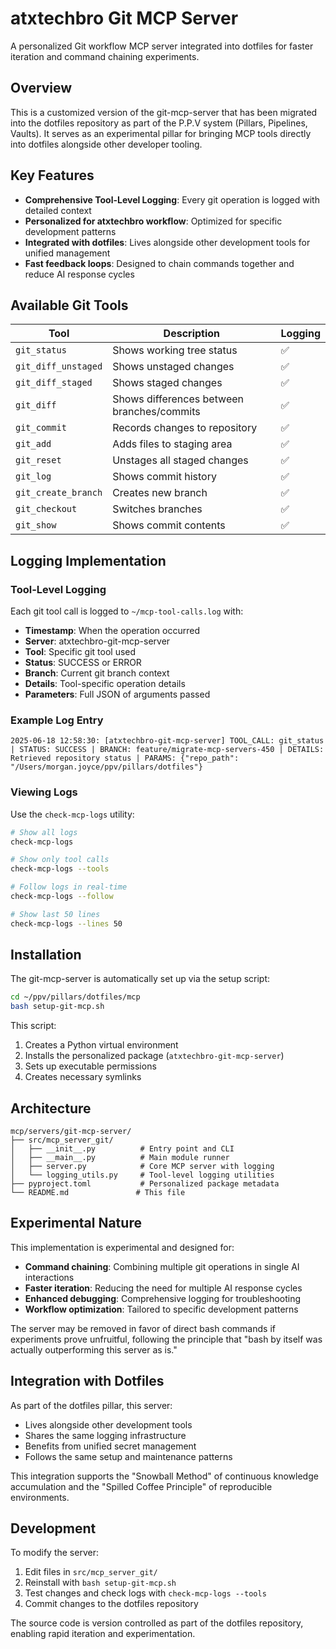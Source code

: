 # atxtechbro Git MCP Server

A personalized Git workflow MCP server integrated into dotfiles for faster iteration and command chaining experiments.

## Overview

This is a customized version of the git-mcp-server that has been migrated into the dotfiles repository as part of the P.P.V system (Pillars, Pipelines, Vaults). It serves as an experimental pillar for bringing MCP tools directly into dotfiles alongside other developer tooling.

## Key Features

- **Comprehensive Tool-Level Logging**: Every git operation is logged with detailed context
- **Personalized for atxtechbro workflow**: Optimized for specific development patterns
- **Integrated with dotfiles**: Lives alongside other development tools for unified management
- **Fast feedback loops**: Designed to chain commands together and reduce AI response cycles

## Available Git Tools

| Tool | Description | Logging |
|------|-------------|---------|
| `git_status` | Shows working tree status | ✅ |
| `git_diff_unstaged` | Shows unstaged changes | ✅ |
| `git_diff_staged` | Shows staged changes | ✅ |
| `git_diff` | Shows differences between branches/commits | ✅ |
| `git_commit` | Records changes to repository | ✅ |
| `git_add` | Adds files to staging area | ✅ |
| `git_reset` | Unstages all staged changes | ✅ |
| `git_log` | Shows commit history | ✅ |
| `git_create_branch` | Creates new branch | ✅ |
| `git_checkout` | Switches branches | ✅ |
| `git_show` | Shows commit contents | ✅ |

## Logging Implementation

### Tool-Level Logging
Each git tool call is logged to `~/mcp-tool-calls.log` with:
- **Timestamp**: When the operation occurred
- **Server**: atxtechbro-git-mcp-server
- **Tool**: Specific git tool used
- **Status**: SUCCESS or ERROR
- **Branch**: Current git branch context
- **Details**: Tool-specific operation details
- **Parameters**: Full JSON of arguments passed

### Example Log Entry
```
2025-06-18 12:58:30: [atxtechbro-git-mcp-server] TOOL_CALL: git_status | STATUS: SUCCESS | BRANCH: feature/migrate-mcp-servers-450 | DETAILS: Retrieved repository status | PARAMS: {"repo_path": "/Users/morgan.joyce/ppv/pillars/dotfiles"}
```

### Viewing Logs
Use the `check-mcp-logs` utility:
```bash
# Show all logs
check-mcp-logs

# Show only tool calls
check-mcp-logs --tools

# Follow logs in real-time
check-mcp-logs --follow

# Show last 50 lines
check-mcp-logs --lines 50
```

## Installation

The git-mcp-server is automatically set up via the setup script:

```bash
cd ~/ppv/pillars/dotfiles/mcp
bash setup-git-mcp.sh
```

This script:
1. Creates a Python virtual environment
2. Installs the personalized package (`atxtechbro-git-mcp-server`)
3. Sets up executable permissions
4. Creates necessary symlinks

## Architecture

```
mcp/servers/git-mcp-server/
├── src/mcp_server_git/
│   ├── __init__.py          # Entry point and CLI
│   ├── __main__.py          # Main module runner
│   ├── server.py            # Core MCP server with logging
│   └── logging_utils.py     # Tool-level logging utilities
├── pyproject.toml           # Personalized package metadata
└── README.md               # This file
```

## Experimental Nature

This implementation is experimental and designed for:
- **Command chaining**: Combining multiple git operations in single AI interactions
- **Faster iteration**: Reducing the need for multiple AI response cycles
- **Enhanced debugging**: Comprehensive logging for troubleshooting
- **Workflow optimization**: Tailored to specific development patterns

The server may be removed in favor of direct bash commands if experiments prove unfruitful, following the principle that "bash by itself was actually outperforming this server as is."

## Integration with Dotfiles

As part of the dotfiles pillar, this server:
- Lives alongside other development tools
- Shares the same logging infrastructure
- Benefits from unified secret management
- Follows the same setup and maintenance patterns

This integration supports the "Snowball Method" of continuous knowledge accumulation and the "Spilled Coffee Principle" of reproducible environments.

## Development

To modify the server:
1. Edit files in `src/mcp_server_git/`
2. Reinstall with `bash setup-git-mcp.sh`
3. Test changes and check logs with `check-mcp-logs --tools`
4. Commit changes to the dotfiles repository

The source code is version controlled as part of the dotfiles repository, enabling rapid iteration and experimentation.
